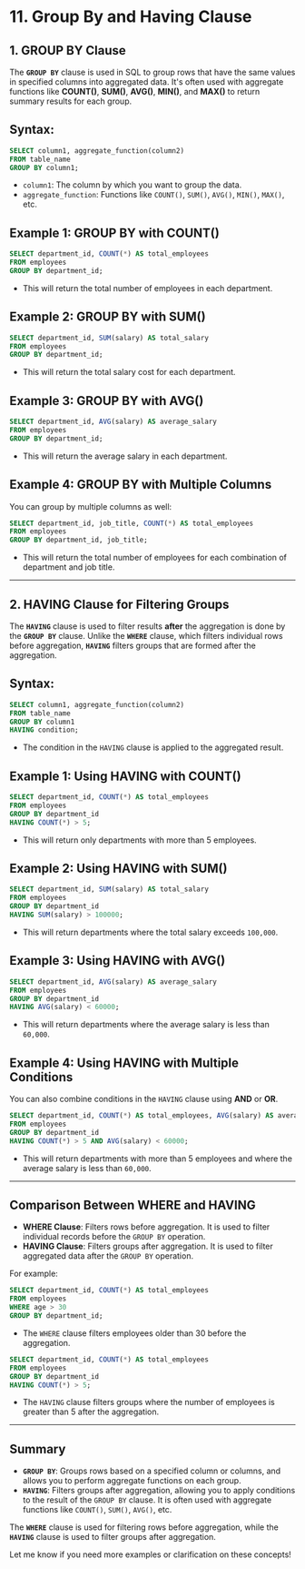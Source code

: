 
# **11. Group By and Having Clause**

## **1. GROUP BY Clause**

The **`GROUP BY`** clause is used in SQL to group rows that have the same values in specified columns into aggregated data. It's often used with aggregate functions like **COUNT()**, **SUM()**, **AVG()**, **MIN()**, and **MAX()** to return summary results for each group.

## **Syntax**:

```sql
SELECT column1, aggregate_function(column2)
FROM table_name
GROUP BY column1;
```

* `column1`: The column by which you want to group the data.
* `aggregate_function`: Functions like `COUNT()`, `SUM()`, `AVG()`, `MIN()`, `MAX()`, etc.

## **Example 1: GROUP BY with COUNT()**

```sql
SELECT department_id, COUNT(*) AS total_employees
FROM employees
GROUP BY department_id;
```

* This will return the total number of employees in each department.

## **Example 2: GROUP BY with SUM()**

```sql
SELECT department_id, SUM(salary) AS total_salary
FROM employees
GROUP BY department_id;
```

* This will return the total salary cost for each department.

## **Example 3: GROUP BY with AVG()**

```sql
SELECT department_id, AVG(salary) AS average_salary
FROM employees
GROUP BY department_id;
```

* This will return the average salary in each department.

## **Example 4: GROUP BY with Multiple Columns**

You can group by multiple columns as well:

```sql
SELECT department_id, job_title, COUNT(*) AS total_employees
FROM employees
GROUP BY department_id, job_title;
```

* This will return the total number of employees for each combination of department and job title.

---

## **2. HAVING Clause for Filtering Groups**

The **`HAVING`** clause is used to filter results **after** the aggregation is done by the **`GROUP BY`** clause. Unlike the **`WHERE`** clause, which filters individual rows before aggregation, **`HAVING`** filters groups that are formed after the aggregation.

## **Syntax**:

```sql
SELECT column1, aggregate_function(column2)
FROM table_name
GROUP BY column1
HAVING condition;
```

* The condition in the `HAVING` clause is applied to the aggregated result.

## **Example 1: Using HAVING with COUNT()**

```sql
SELECT department_id, COUNT(*) AS total_employees
FROM employees
GROUP BY department_id
HAVING COUNT(*) > 5;
```

* This will return only departments with more than 5 employees.

## **Example 2: Using HAVING with SUM()**

```sql
SELECT department_id, SUM(salary) AS total_salary
FROM employees
GROUP BY department_id
HAVING SUM(salary) > 100000;
```

* This will return departments where the total salary exceeds `100,000`.

## **Example 3: Using HAVING with AVG()**

```sql
SELECT department_id, AVG(salary) AS average_salary
FROM employees
GROUP BY department_id
HAVING AVG(salary) < 60000;
```

* This will return departments where the average salary is less than `60,000`.

## **Example 4: Using HAVING with Multiple Conditions**

You can also combine conditions in the `HAVING` clause using **AND** or **OR**.

```sql
SELECT department_id, COUNT(*) AS total_employees, AVG(salary) AS average_salary
FROM employees
GROUP BY department_id
HAVING COUNT(*) > 5 AND AVG(salary) < 60000;
```

* This will return departments with more than 5 employees and where the average salary is less than `60,000`.

---

## **Comparison Between WHERE and HAVING**

* **WHERE Clause**: Filters rows before aggregation. It is used to filter individual records before the `GROUP BY` operation.
* **HAVING Clause**: Filters groups after aggregation. It is used to filter aggregated data after the `GROUP BY` operation.

For example:

```sql
SELECT department_id, COUNT(*) AS total_employees
FROM employees
WHERE age > 30
GROUP BY department_id;
```

* The `WHERE` clause filters employees older than 30 before the aggregation.

```sql
SELECT department_id, COUNT(*) AS total_employees
FROM employees
GROUP BY department_id
HAVING COUNT(*) > 5;
```

* The `HAVING` clause filters groups where the number of employees is greater than 5 after the aggregation.

---

## **Summary**

* **`GROUP BY`**: Groups rows based on a specified column or columns, and allows you to perform aggregate functions on each group.
* **`HAVING`**: Filters groups after aggregation, allowing you to apply conditions to the result of the `GROUP BY` clause. It is often used with aggregate functions like `COUNT()`, `SUM()`, `AVG()`, etc.

The **`WHERE`** clause is used for filtering rows before aggregation, while the **`HAVING`** clause is used to filter groups after aggregation.

Let me know if you need more examples or clarification on these concepts!
